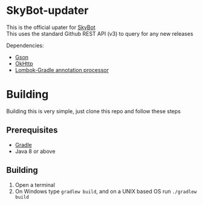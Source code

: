 # SkyBot-updater
This is the official upater for [SkyBot](https://github.com/duncte123/SkyBot)<br>
This uses the standard Github REST API (v3) to query for any new releases

Dependencies:
  * [Gson](https://github.com/google/gson)
  * [OkHttp](https://github.com/square/okhttp)
  * [Lombok-Gradle annotation processor](https://github.com/franzbecker/gradle-lombok)

# Building
Building this is very simple, just clone this repo and follow these steps

## Prerequisites
  * [Gradle](https://gradle.org/)
  * Java 8 or above

## Building
 1. Open a terminal
 2. On Windows type `gradlew build`, and on a UNIX based OS run `./gradlew build`
